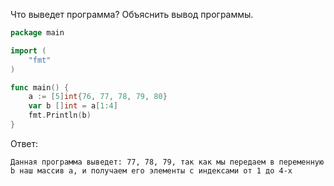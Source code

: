 Что выведет программа? Объяснить вывод программы.

```go
package main

import (
    "fmt"
)

func main() {
    a := [5]int{76, 77, 78, 79, 80}
    var b []int = a[1:4]
    fmt.Println(b)
}
```

Ответ:
```
Данная программа выведет: 77, 78, 79, так как мы передаем в переменную b наш массив а, и получаем его элементы с индексами от 1 до 4-х

```
